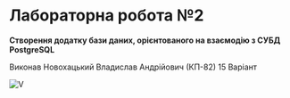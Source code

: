 # Лабораторна робота №2

**Створення додатку бази даних, орієнтованого на взаємодію з СУБД PostgreSQL**

Виконав Новохацький Владислав Андрійович (КП-82) 15 Варіант

   ![V](https://i.ibb.co/0cFNjRp/654.png)
